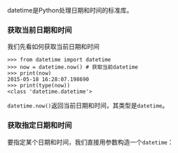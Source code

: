 datetime是Python处理日期和时间的标准库。

### 获取当前日期和时间

我们先看如何获取当前日期和时间

```
>>> from datetime import datetime
>>> now = datetime.now() # 获取当前datetime
>>> print(now)
2015-05-18 16:28:07.198690
>>> print(type(now))
<class 'datetime.datetime'>
```

`datetime.now()`返回当前日期和时间，其类型是`datetime`。



### 获取指定日期和时间

要指定某个日期和时间，我们直接用参数构造一个`datetime`：



